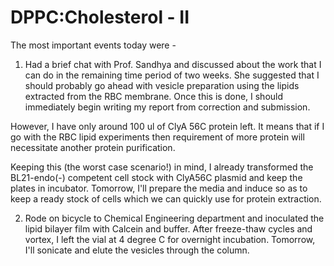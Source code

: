DPPC:Cholesterol - II
=====================

The most important events today were -

1. Had a brief chat with Prof. Sandhya and discussed about the work that I can
   do in the remaining time period of two weeks. She suggested that I should
probably go ahead with vesicle preparation using the lipids extracted from the
RBC membrane. Once this is done, I should immediately begin writing my report
from correction and submission.

However, I have only around 100 ul of ClyA 56C protein left. It means that if I
go with the RBC lipid experiments then requirement of more protein will necessitate another
protein purification.

Keeping this (the worst case scenario!) in mind, I already transformed the
BL21-endo(-) competent cell stock with ClyA56C plasmid and keep the plates in
incubator. Tomorrow, I'll prepare the media and induce so as to keep a ready stock
of cells which we can quickly use for protein extraction.

2. Rode on bicycle to Chemical Engineering department and inoculated the lipid
   bilayer film with Calcein and buffer. After freeze-thaw cycles and vortex, I
left the vial at 4 degree C for overnight incubation. Tomorrow, I'll sonicate and
elute the vesicles through the column.
